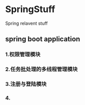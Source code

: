 # SpringStuff
Spring relavent stuff

## spring boot application

### 1.权限管理模块
### 2.任务批处理的多线程管理模块
### 3.注册与登陆模块
### 4.